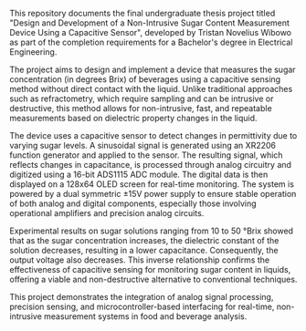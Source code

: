This repository documents the final undergraduate thesis project titled "Design and Development of a Non-Intrusive Sugar Content Measurement Device Using a Capacitive Sensor", developed by Tristan Novelius Wibowo as part of the completion requirements for a Bachelor's degree in Electrical Engineering.

The project aims to design and implement a device that measures the sugar concentration (in degrees Brix) of beverages using a capacitive sensing method without direct contact with the liquid. Unlike traditional approaches such as refractometry, which require sampling and can be intrusive or destructive, this method allows for non-intrusive, fast, and repeatable measurements based on dielectric property changes in the liquid.

The device uses a capacitive sensor to detect changes in permittivity due to varying sugar levels. A sinusoidal signal is generated using an XR2206 function generator and applied to the sensor. The resulting signal, which reflects changes in capacitance, is processed through analog circuitry and digitized using a 16-bit ADS1115 ADC module. The digital data is then displayed on a 128x64 OLED screen for real-time monitoring. The system is powered by a dual symmetric ±15V power supply to ensure stable operation of both analog and digital components, especially those involving operational amplifiers and precision analog circuits.

Experimental results on sugar solutions ranging from 10 to 50 °Brix showed that as the sugar concentration increases, the dielectric constant of the solution decreases, resulting in a lower capacitance. Consequently, the output voltage also decreases. This inverse relationship confirms the effectiveness of capacitive sensing for monitoring sugar content in liquids, offering a viable and non-destructive alternative to conventional techniques.

This project demonstrates the integration of analog signal processing, precision sensing, and microcontroller-based interfacing for real-time, non-intrusive measurement systems in food and beverage analysis.
